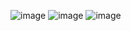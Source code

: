 ![image](https://user-images.githubusercontent.com/85116554/120206156-d684a700-c1f8-11eb-884b-85cad2f693f5.png)
![image](https://user-images.githubusercontent.com/85116554/120206306-0a5fcc80-c1f9-11eb-802e-2966a30305ee.png)
![image](https://user-images.githubusercontent.com/85116554/120206399-28c5c800-c1f9-11eb-93e5-8407bfb9f52b.png)
